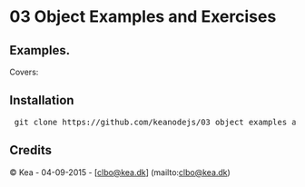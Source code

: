 # 03 Object Examples and Exercises

## Examples.   

Covers:   


## Installation

<pre> git clone https://github.com/keanodejs/03_object_examples_and_exercises.git</pre>

## Credits

&copy; Kea - 04-09-2015 - [clbo@kea.dk]  (mailto:clbo@kea.dk)